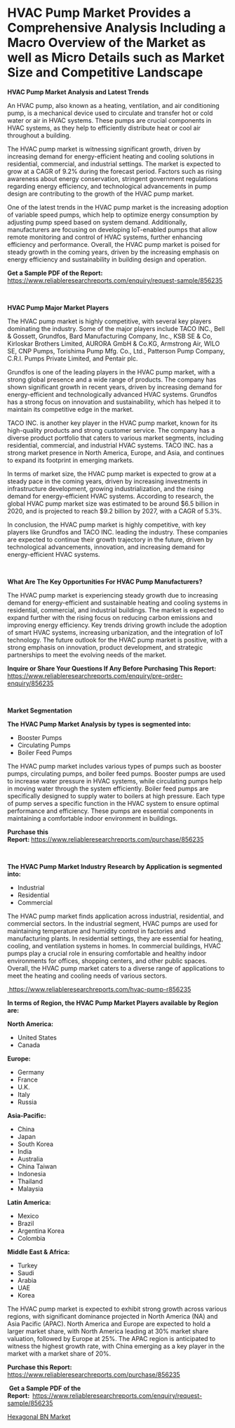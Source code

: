 <p><h1>HVAC Pump Market Provides a Comprehensive Analysis Including a Macro Overview of the Market as well as Micro Details such as Market Size and Competitive Landscape</h1></p><p><strong>HVAC Pump Market Analysis and Latest Trends</strong></p>
<p><p>An HVAC pump, also known as a heating, ventilation, and air conditioning pump, is a mechanical device used to circulate and transfer hot or cold water or air in HVAC systems. These pumps are crucial components in HVAC systems, as they help to efficiently distribute heat or cool air throughout a building.</p><p>The HVAC pump market is witnessing significant growth, driven by increasing demand for energy-efficient heating and cooling solutions in residential, commercial, and industrial settings. The market is expected to grow at a CAGR of 9.2% during the forecast period. Factors such as rising awareness about energy conservation, stringent government regulations regarding energy efficiency, and technological advancements in pump design are contributing to the growth of the HVAC pump market.</p><p>One of the latest trends in the HVAC pump market is the increasing adoption of variable speed pumps, which help to optimize energy consumption by adjusting pump speed based on system demand. Additionally, manufacturers are focusing on developing IoT-enabled pumps that allow remote monitoring and control of HVAC systems, further enhancing efficiency and performance. Overall, the HVAC pump market is poised for steady growth in the coming years, driven by the increasing emphasis on energy efficiency and sustainability in building design and operation.</p></p>
<p><strong>Get a Sample PDF of the Report:&nbsp;</strong> <a href="https://www.reliableresearchreports.com/enquiry/request-sample/856235">https://www.reliableresearchreports.com/enquiry/request-sample/856235</a></p>
<p>&nbsp;</p>
<p><strong>HVAC Pump Major Market Players</strong></p>
<p><p>The HVAC pump market is highly competitive, with several key players dominating the industry. Some of the major players include TACO INC., Bell & Gossett, Grundfos, Bard Manufacturing Company, Inc., KSB SE & Co, Kirloskar Brothers Limited, AURORA GmbH & Co.KG, Armstrong Air, WILO SE, CNP Pumps, Torishima Pump Mfg. Co., Ltd., Patterson Pump Company, C.R.I. Pumps Private Limited, and Pentair plc.</p><p>Grundfos is one of the leading players in the HVAC pump market, with a strong global presence and a wide range of products. The company has shown significant growth in recent years, driven by increasing demand for energy-efficient and technologically advanced HVAC systems. Grundfos has a strong focus on innovation and sustainability, which has helped it to maintain its competitive edge in the market.</p><p>TACO INC. is another key player in the HVAC pump market, known for its high-quality products and strong customer service. The company has a diverse product portfolio that caters to various market segments, including residential, commercial, and industrial HVAC systems. TACO INC. has a strong market presence in North America, Europe, and Asia, and continues to expand its footprint in emerging markets.</p><p>In terms of market size, the HVAC pump market is expected to grow at a steady pace in the coming years, driven by increasing investments in infrastructure development, growing industrialization, and the rising demand for energy-efficient HVAC systems. According to research, the global HVAC pump market size was estimated to be around $6.5 billion in 2020, and is projected to reach $9.2 billion by 2027, with a CAGR of 5.3%.</p><p>In conclusion, the HVAC pump market is highly competitive, with key players like Grundfos and TACO INC. leading the industry. These companies are expected to continue their growth trajectory in the future, driven by technological advancements, innovation, and increasing demand for energy-efficient HVAC systems.</p></p>
<p>&nbsp;</p>
<p><strong>What Are The Key Opportunities For HVAC Pump Manufacturers?</strong></p>
<p><p>The HVAC pump market is experiencing steady growth due to increasing demand for energy-efficient and sustainable heating and cooling systems in residential, commercial, and industrial buildings. The market is expected to expand further with the rising focus on reducing carbon emissions and improving energy efficiency. Key trends driving growth include the adoption of smart HVAC systems, increasing urbanization, and the integration of IoT technology. The future outlook for the HVAC pump market is positive, with a strong emphasis on innovation, product development, and strategic partnerships to meet the evolving needs of the market.</p></p>
<p><strong>Inquire or Share Your Questions If Any Before Purchasing This Report:</strong> <a href="https://www.reliableresearchreports.com/enquiry/pre-order-enquiry/856235">https://www.reliableresearchreports.com/enquiry/pre-order-enquiry/856235</a></p>
<p>&nbsp;</p>
<p><strong>Market Segmentation</strong></p>
<p><strong>The HVAC Pump Market Analysis by types is segmented into:</strong></p>
<p><ul><li>Booster Pumps</li><li>Circulating Pumps</li><li>Boiler Feed Pumps</li></ul></p>
<p><p>The HVAC pump market includes various types of pumps such as booster pumps, circulating pumps, and boiler feed pumps. Booster pumps are used to increase water pressure in HVAC systems, while circulating pumps help in moving water through the system efficiently. Boiler feed pumps are specifically designed to supply water to boilers at high pressure. Each type of pump serves a specific function in the HVAC system to ensure optimal performance and efficiency. These pumps are essential components in maintaining a comfortable indoor environment in buildings.</p></p>
<p><strong>Purchase this Report:&nbsp;</strong><a href="https://www.reliableresearchreports.com/purchase/856235">https://www.reliableresearchreports.com/purchase/856235</a></p>
<p>&nbsp;</p>
<p><strong>The HVAC Pump Market Industry Research by Application is segmented into:</strong></p>
<p><ul><li>Industrial</li><li>Residential</li><li>Commercial</li></ul></p>
<p><p>The HVAC pump market finds application across industrial, residential, and commercial sectors. In the industrial segment, HVAC pumps are used for maintaining temperature and humidity control in factories and manufacturing plants. In residential settings, they are essential for heating, cooling, and ventilation systems in homes. In commercial buildings, HVAC pumps play a crucial role in ensuring comfortable and healthy indoor environments for offices, shopping centers, and other public spaces. Overall, the HVAC pump market caters to a diverse range of applications to meet the heating and cooling needs of various sectors.</p></p>
<p><a href="https://www.reliableresearchreports.com/hvac-pump-r856235">&nbsp;https://www.reliableresearchreports.com/hvac-pump-r856235</a></p>
<p><strong>In terms of Region, the HVAC Pump Market Players available by Region are:</strong></p>
<p>
    <p> <strong> North America: </strong>
        <ul>
            <li>United States</li>
            <li>Canada</li>
        </ul>
        </p> 
    <p> <strong> Europe: </strong>
        <ul>
            <li>Germany</li>
            <li>France</li>
            <li>U.K.</li>
            <li>Italy</li>
            <li>Russia</li>
        </ul>
        </p> 
    <p> <strong> Asia-Pacific: </strong>
        <ul>
            <li>China</li>
            <li>Japan</li>
            <li>South Korea</li>
            <li>India</li>
            <li>Australia</li>
            <li>China Taiwan</li>
            <li>Indonesia</li>
            <li>Thailand</li>
            <li>Malaysia</li>
        </ul>
        </p> 
    <p> <strong> Latin America: </strong>
        <ul>
            <li>Mexico</li>
            <li>Brazil</li>
            <li>Argentina Korea</li>
            <li>Colombia</li>
        </ul>
        </p> 
    <p> <strong> Middle East & Africa: </strong>
        <ul>
            <li>Turkey</li>
            <li>Saudi</li>
            <li>Arabia</li>
            <li>UAE</li>
            <li>Korea</li>
        </ul>
    </p>
    </p>
<p><p>The HVAC pump market is expected to exhibit strong growth across various regions, with significant dominance projected in North America (NA) and Asia Pacific (APAC). North America and Europe are expected to hold a larger market share, with North America leading at 30% market share valuation, followed by Europe at 25%. The APAC region is anticipated to witness the highest growth rate, with China emerging as a key player in the market with a market share of 20%.</p></p>
<p><strong>Purchase this Report: </strong><a href="https://www.reliableresearchreports.com/purchase/856235">https://www.reliableresearchreports.com/purchase/856235</a></p>
<p>&nbsp;<strong>Get a Sample PDF of the Report:&nbsp;&nbsp;</strong><a href="https://www.reliableresearchreports.com/enquiry/request-sample/856235">https://www.reliableresearchreports.com/enquiry/request-sample/856235</a></p>
<p><strong></strong></p>
<p><p><a href="https://meowing-canidae-761.notion.site/Hexagonal-BN-Market-Size-Growth-Outlook-from-2024-to-2031-projecting-at-Market-s-Trends-Analysis-b-20bac9a7c96a46e0833d64fd7e739cd0">Hexagonal BN Market</a></p></p>